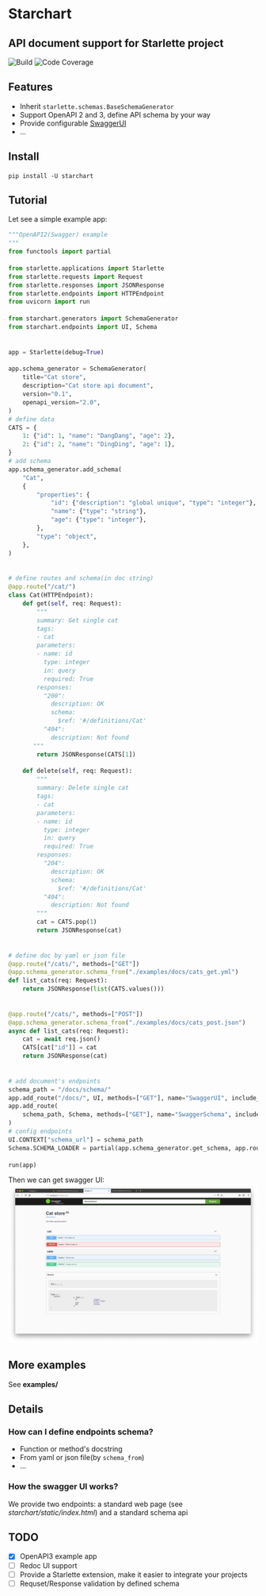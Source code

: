 # Starchart

## API document support for Starlette project

![Build](https://travis-ci.com/strongbugman/starchart.svg?branch=master)
![Code Coverage](https://codecov.io/gh/strongbugman/starchart/branch/master/graph/badge.svg)

## Features

* Inherit `starlette.schemas.BaseSchemaGenerator` 
* Support OpenAPI 2 and 3, define API schema by your way
* Provide configurable [SwaggerUI](http://swagger.io/swagger-ui/)
* ...

## Install

```shell
pip install -U starchart
```

## Tutorial

Let see a simple example app:
```python
"""OpenAPI2(Swagger) example
"""
from functools import partial

from starlette.applications import Starlette
from starlette.requests import Request
from starlette.responses import JSONResponse
from starlette.endpoints import HTTPEndpoint
from uvicorn import run

from starchart.generators import SchemaGenerator
from starchart.endpoints import UI, Schema


app = Starlette(debug=True)

app.schema_generator = SchemaGenerator(
    title="Cat store",
    description="Cat store api document",
    version="0.1",
    openapi_version="2.0",
)
# define data
CATS = {
    1: {"id": 1, "name": "DangDang", "age": 2},
    2: {"id": 2, "name": "DingDing", "age": 1},
}
# add schema
app.schema_generator.add_schema(
    "Cat",
    {
        "properties": {
            "id": {"description": "global unique", "type": "integer"},
            "name": {"type": "string"},
            "age": {"type": "integer"},
        },
        "type": "object",
    },
)


# define routes and schema(in doc string)
@app.route("/cat/")
class Cat(HTTPEndpoint):
    def get(self, req: Request):
        """
        summary: Get single cat
        tags:
        - cat
        parameters:
        - name: id
          type: integer
          in: query
          required: True
        responses:
          "200":
            description: OK
            schema:
              $ref: '#/definitions/Cat'
          "404":
            description: Not found
       """
        return JSONResponse(CATS[1])

    def delete(self, req: Request):
        """
        summary: Delete single cat
        tags:
        - cat
        parameters:
        - name: id
          type: integer
          in: query
          required: True
        responses:
          "204":
            description: OK
            schema:
              $ref: '#/definitions/Cat'
          "404":
            description: Not found
        """
        cat = CATS.pop(1)
        return JSONResponse(cat)


# define doc by yaml or json file
@app.route("/cats/", methods=["GET"])
@app.schema_generator.schema_from("./examples/docs/cats_get.yml")
def list_cats(req: Request):
    return JSONResponse(list(CATS.values()))


@app.route("/cats/", methods=["POST"])
@app.schema_generator.schema_from("./examples/docs/cats_post.json")
async def list_cats(req: Request):
    cat = await req.json()
    CATS[cat["id"]] = cat
    return JSONResponse(cat)


# add document's endpoints
schema_path = "/docs/schema/"
app.add_route("/docs/", UI, methods=["GET"], name="SwaggerUI", include_in_schema=False)
app.add_route(
    schema_path, Schema, methods=["GET"], name="SwaggerSchema", include_in_schema=False
)
# config endpoints
UI.CONTEXT["schema_url"] = schema_path
Schema.SCHEMA_LOADER = partial(app.schema_generator.get_schema, app.routes)

run(app)
```

Then we can get swagger UI:
![](docs/SwaggerUI.jpg)

## More examples

See **examples/**


## Details

### How can I define endpoints schema?

* Function or method's docstring
* From yaml or json file(by `schema_from`)
* ...

### How the swagger UI works?

We provide two endpoints: a standard web page (see *starchart/static/index.html*) and a 
standard schema api


## TODO

- [x] OpenAPI3 example app
- [ ] Redoc UI support
- [ ] Provide a Starlette extension, make it easier to integrate your projects
- [ ] Requset/Response validation by defined schema
